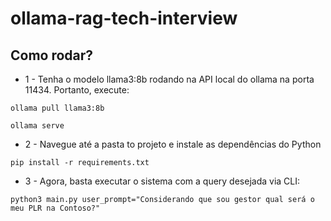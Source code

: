 # ollama-rag-tech-interview

## Como rodar?

- 1 - Tenha o modelo llama3:8b rodando na API local do ollama na porta 11434.
Portanto, execute:

```
ollama pull llama3:8b
```

```
ollama serve
```

- 2 - Navegue até a pasta to projeto e instale as dependências do Python

```
pip install -r requirements.txt
```

- 3 - Agora, basta executar o sistema com a query desejada via CLI:

```
python3 main.py user_prompt="Considerando que sou gestor qual será o meu PLR na Contoso?"
```

